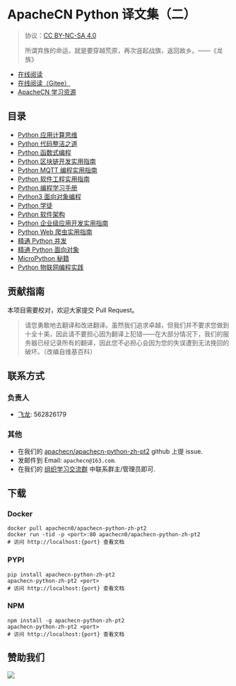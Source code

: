 # ApacheCN Python 译文集（二）

> 协议：[CC BY-NC-SA 4.0](http://creativecommons.org/licenses/by-nc-sa/4.0/)
> 
> 所谓弃族的命运，就是要穿越荒原，再次竖起战旗，返回故乡。——《龙族》

* [在线阅读](https://py2.apachecn.org)
* [在线阅读（Gitee）](https://apachecn.gitee.io/doc-template/)
* [ApacheCN 学习资源](http://docs.apachecn.org/)

## 目录

+   [Python 应用计算思维](docs/app-comp-think-py/SUMMARY.md)
+   [Python 代码整洁之道](docs/clean-code-py/SUMMARY.md)
+   [Python 函数式编程](docs/func-py-prog/SUMMARY.md)
+   [Python 区块链开发实用指南](docs/handson-bc-py-dev/SUMMARY.md)
+   [Python MQTT 编程实用指南](docs/handson-mqtt-prog-py/SUMMARY.md)
+   [Python 软件工程实用指南](docs/handson-soft-engineer-py/SUMMARY.md)
+   [Python 编程学习手册](docs/learn-py-prog/SUMMARY.md)
+   [Python3 面向对象编程](docs/py3-oop/SUMMARY.md)
+   [Python 学徒](docs/py-apprentice/SUMMARY.md)
+   [Python 软件架构](docs/soft-arch-py/SUMMARY.md)
+   [Python 企业级应用开发实用指南](docs/handson-enter-app-dev-py/SUMMARY.md)
+   [Python Web 爬虫实用指南](docs/handson-web-scrape-py/SUMMARY.md)
+   [精通 Python 并发](docs/master-concur-py/SUMMARY.md)
+   [精通 Python 面向对象](docs/master-oo-py/SUMMARY.md)
+   [MicroPython 秘籍](docs/micropy-cb/SUMMARY.md)
+   [Python 物联网编程实践](docs/prac-py-prog-iot/SUMMARY.md)

## 贡献指南

<!--
无需翻译：

QT5 Python GUI Programming Cookbook
-->

本项目需要校对，欢迎大家提交 Pull Request。

> 请您勇敢地去翻译和改进翻译。虽然我们追求卓越，但我们并不要求您做到十全十美，因此请不要担心因为翻译上犯错——在大部分情况下，我们的服务器已经记录所有的翻译，因此您不必担心会因为您的失误遭到无法挽回的破坏。（改编自维基百科）

## 联系方式

### 负责人

* [飞龙](https://github.com/wizardforcel): 562826179

### 其他

*   在我们的 [apachecn/apachecn-python-zh-pt2](https://github.com/apachecn/apachecn-python-zh-pt2) github 上提 issue.
*   发邮件到 Email: `apachecn@163.com`.
*   在我们的 [组织学习交流群](http://www.apachecn.org/organization/348.html) 中联系群主/管理员即可.

## 下载

### Docker

```
docker pull apachecn0/apachecn-python-zh-pt2
docker run -tid -p <port>:80 apachecn0/apachecn-python-zh-pt2
# 访问 http://localhost:{port} 查看文档
```

### PYPI

```
pip install apachecn-python-zh-pt2
apachecn-python-zh-pt2 <port>
# 访问 http://localhost:{port} 查看文档
```

### NPM

```
npm install -g apachecn-python-zh-pt2
apachecn-python-zh-pt2 <port>
# 访问 http://localhost:{port} 查看文档
```

## 赞助我们

![](http://data.apachecn.org/img/about/donate.jpg)

